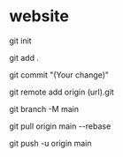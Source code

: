 # website

git init

git add .

git commit "(Your change)"

git remote add origin (url).git

git branch -M main

git pull origin main --rebase

git push -u origin main

